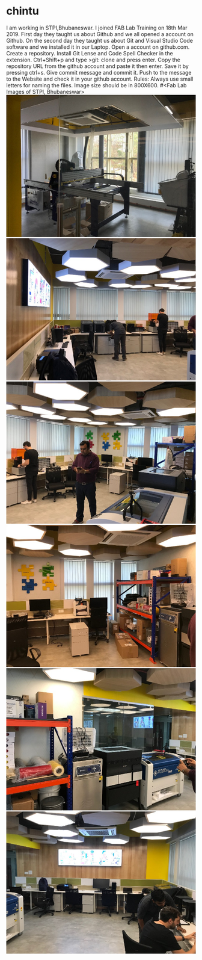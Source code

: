 # chintu
I am working in STPI,Bhubaneswar.
I joined FAB Lab Training on 18th Mar 2019.
First day they taught us about Github and we all opened a account on Github.
On the second day they taught us about Git and Visual Studio Code software and we installed it in our Laptop.
Open a account on github.com.
Create a repository.
Install Git Lense and Code Spell Checker in the extension.
Ctrl+Shift+p and type >git: clone and press enter.
Copy the repository URL from the github account and paste it then enter.
Save it by pressing ctrl+s.
Give commit message and commit it.
Push to the message to the Website and check it in your github account.
Rules: Always use small letters for naming the files.
Image size should be in 800X600.
#<Fab Lab Images of STPI, Bhubaneswar>
![chintu](img/fab1.jpg)
![chintu](img/fab2.jpg)
![chintu](img/fab3.jpg)
![chintu](img/fab4.jpg)
![chintu](img/fab5.jpg)
![chintu](img/fab6.jpg)





